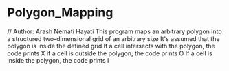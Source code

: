 # Polygon_Mapping
// Author: Arash Nemati Hayati 
This program maps an arbitrary polygon into a structured two-dimensional grid of an arbitrary size
It's assumed that the polygon is inside the defined grid
If a cell intersects with the polygon, the code prints X 
if a cell is outside the polygon, the code prints O 
If a cell is inside the polygon, the code prints I
